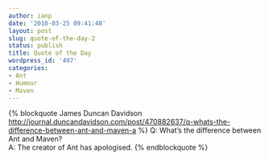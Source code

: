 ```yaml
---
author: ianp
date: '2010-03-25 09:41:48'
layout: post
slug: quote-of-the-day-2
status: publish
title: Quote of the Day
wordpress_id: '497'
categories:
- Ant
- Humour
- Maven
---
```


{% blockquote James Duncan Davidson http://journal.duncandavidson.com/post/470882637/q-whats-the-difference-between-ant-and-maven-a %}
Q: What’s the difference between Ant and Maven? <br />
A: The creator of Ant has apologised.
{% endblockquote %}

